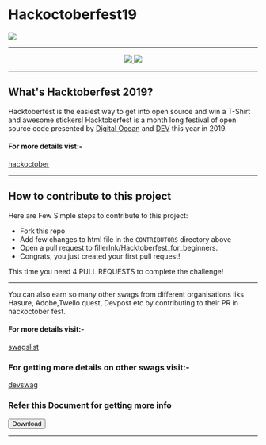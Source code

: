 # Hackoctoberfest19
![](https://jenkins.io/images/hacktoberfest/2019_social.png)



***
<div align="center">
    <a href="https://hacktoberfest.digitalocean.com/">
            <img src="https://img.shields.io/badge/Hacktoberfest%202019-Win%20a%20T--Shirt-critical"></img>
</a>
    <a href="https://github.com/vmr1532/hackoctober19_for_newcommers/fork">
            <img src="https://img.shields.io/badge/PRs-welcome-brightgreen.svg"></img>
        </a>   
    
</div>

***

##  What's Hacktoberfest 2019?
Hacktoberfest is the easiest way to get into open source and win a T-Shirt and awesome stickers! Hacktoberfest is a month long festival of open source code presented by [Digital Ocean](https://www.digitalocean.com/) and [DEV](https://www.dev.to/) this year in 2019.

#### For more details vist:-
[hackoctober](https://hacktoberfest.digitalocean.com/)


***
## How to contribute to this project
Here are Few Simple steps to contribute to this project:

* Fork this repo
* Add few changes to html file in the `CONTRIBUTORS` directory above 
* Open a pull request to fillerInk/Hacktoberfest_for_beginners.
* Congrats, you just created your first pull request! </br>

This time you need 4 PULL REQUESTS to complete the challenge!

***

You can also earn so many other swags from different organisations liks Hasure, Adobe,Twello quest, Devpost etc by contributing to their PR in hackoctober fest.
#### For more details visit:- 
[swagslist](https://hackoctoberfestswaglist.com)

### For getting more details on other swags visit:-
[devswag](https://devswag.io/)

### Refer this Document for getting more info 

<a href="https://www.ortussolutions.com/blog/want-a-free-limited-edition-t-shirt-support-open-source-you-still-have-time-hacktoberfest2018.pdf" >
  <button class="btn"><i class="fa fa-download"></i> Download</button>
</a>



***
